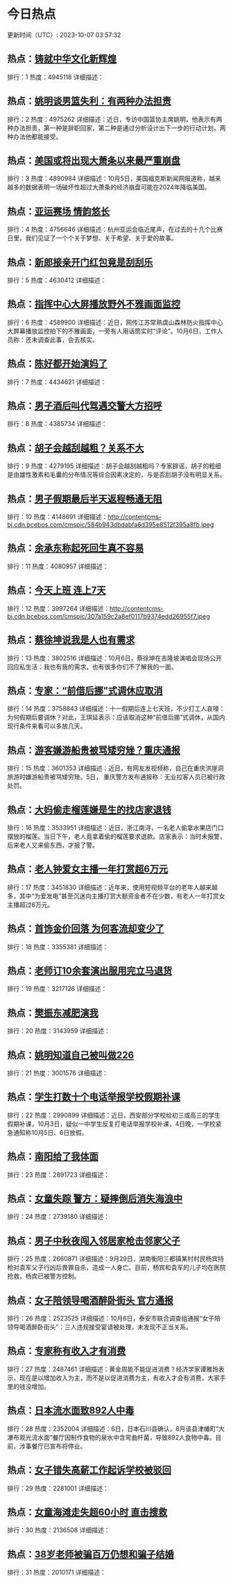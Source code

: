 # 今日热点

更新时间（UTC）: 2023-10-07 03:57:32

## 热点：[铸就中华文化新辉煌](https://cn.bing.com/search?q=铸就中华文化新辉煌)
排行：1
热度：4945118
详细描述：

## 热点：[姚明谈男篮失利：有两种办法担责](https://cn.bing.com/search?q=姚明谈男篮失利：有两种办法担责)
排行：2
热度：4975262
详细描述：近日，专访中国篮协主席姚明，他表示有两种办法担责，第一种是辞职回家，第二种是通过分析设计出下一步的行动计划，两种办法他都能接受。

## 热点：[美国或将出现大萧条以来最严重崩盘](https://cn.bing.com/search?q=美国或将出现大萧条以来最严重崩盘)
排行：3
热度：4890984
详细描述：10月5日，美国福克斯新闻网报道称，越来越多的数据表明一场破坏性超过大萧条的经济崩盘可能在2024年降临美国。

## 热点：[亚运赛场 情韵悠长](https://cn.bing.com/search?q=亚运赛场情韵悠长)
排行：4
热度：4756646
详细描述：杭州亚运会临近尾声，在过去的十几个比赛日里，我们见证了一个个关于梦想、关于希望、关于爱的故事。

## 热点：[新郎接亲开门红包竟是刮刮乐](https://cn.bing.com/search?q=新郎接亲开门红包竟是刮刮乐)
排行：5
热度：4630412
详细描述：

## 热点：[指挥中心大屏播放野外不雅画面监控](https://cn.bing.com/search?q=指挥中心大屏播放野外不雅画面监控)
排行：6
热度：4589900
详细描述：近日，网传江苏常熟虞山森林防火指挥中心大屏幕播放监控拍下的不雅画面，一旁有人用话筒实时“评论”。10月6日，工作人员称：还未调查此事，会去核实。

## 热点：[陈好都开始演妈了](https://cn.bing.com/search?q=陈好都开始演妈了)
排行：7
热度：4434621
详细描述：

## 热点：[男子酒后叫代驾遇交警大方招呼](https://cn.bing.com/search?q=男子酒后叫代驾遇交警大方招呼)
排行：8
热度：4385734
详细描述：

## 热点：[胡子会越刮越粗？关系不大](https://cn.bing.com/search?q=胡子会越刮越粗？关系不大)
排行：9
热度：4279195
详细描述：胡子会越刮越粗吗？专家辟谣，胡子的粗细是由雄性激素和毛囊的分布情况等综合因素决定的，与是否刮胡子没有明显关系。

## 热点：[男子假期最后半天返程畅通无阻](https://cn.bing.com/search?q=男子假期最后半天返程畅通无阻)
排行：10
热度：4148691
详细描述：http://contentcms-bj.cdn.bcebos.com/cmspic/584b943dbdabfa6d395e8512f395a8fb.jpeg

## 热点：[余承东称起死回生真不容易](https://cn.bing.com/search?q=余承东称起死回生真不容易)
排行：11
热度：4080957
详细描述：

## 热点：[今天上班 连上7天](https://cn.bing.com/search?q=今天上班连上7天)
排行：12
热度：3997264
详细描述：http://contentcms-bj.cdn.bcebos.com/cmspic/307a159c2a8ef0117b9374edd26955f7.jpeg

## 热点：[蔡徐坤说我是人也有需求](https://cn.bing.com/search?q=蔡徐坤说我是人也有需求)
排行：13
热度：3802516
详细描述：10月6日，蔡徐坤在吉隆坡演唱会现场公开回应私生活：我也有我的需求，也有很多你们不了解我的一面。

## 热点：[专家：“前借后挪”式调休应取消](https://cn.bing.com/search?q=专家：“前借后挪”式调休应取消)
排行：14
热度：3758843
详细描述：十一假期后连上七天班，不少打工人哀嚎：为何假期后要调休？对此，王琪延表示：应该取消这种“前借后挪”式调休，从国内现行条件来看可以多放几天。

## 热点：[游客嫌游船贵被骂矮穷矬？重庆通报](https://cn.bing.com/search?q=游客嫌游船贵被骂矮穷矬？重庆通报)
排行：15
热度：3601353
详细描述：近日，有网友发视频称，自己在重庆洪崖洞旅游时嫌游船贵被骂矮穷矬。5日， 重庆警方发布通报称：无业拉客人员已被行政处罚。

## 热点：[大妈偷走榴莲嫌是生的找店家退钱](https://cn.bing.com/search?q=大妈偷走榴莲嫌是生的找店家退钱)
排行：16
热度：3533951
详细描述：近日，浙江南浔，一名老人偷拿水果店门口摆放的榴莲。当日下午，老人竟拿着偷的榴莲要求退款。店家表示：当时未报警，后来老人又来偷东西，才报了警。

## 热点：[老人钟爱女主播一年打赏超6万元](https://cn.bing.com/search?q=老人钟爱女主播一年打赏超6万元)
排行：17
热度：3451830
详细描述：近年来，使用短视频平台的老年人越来越多，其中“为爱发电”甚至沉迷向主播打赏大额资金者不在少数，有老人一年打赏女主播超过6万元。

## 热点：[首饰金价回落 为何客流却变少了](https://cn.bing.com/search?q=首饰金价回落为何客流却变少了)
排行：18
热度：3355381
详细描述：

## 热点：[老师订10余套演出服用完立马退货](https://cn.bing.com/search?q=老师订10余套演出服用完立马退货)
排行：19
热度：3217126
详细描述：

## 热点：[樊振东减肥演我](https://cn.bing.com/search?q=樊振东减肥演我)
排行：20
热度：3143959
详细描述：

## 热点：[姚明知道自己被叫做226](https://cn.bing.com/search?q=姚明知道自己被叫做226)
排行：21
热度：3001576
详细描述：

## 热点：[学生打数十个电话举报学校假期补课](https://cn.bing.com/search?q=学生打数十个电话举报学校假期补课)
排行：22
热度：2990899
详细描述：近日，西安部分学校给初三或高三的学生假期补课，10月3日，疑似一中学生反复打电话举报学校补课，4日晚，一学校紧急通知称10月5日、6日放假。

## 热点：[南阳给了我体面](https://cn.bing.com/search?q=南阳给了我体面)
排行：23
热度：2891723
详细描述：

## 热点：[女童失踪 警方：疑摔倒后消失海浪中](https://cn.bing.com/search?q=女童失踪警方：疑摔倒后消失海浪中)
排行：24
热度：2739180
详细描述：

## 热点：[男子中秋夜闯入邻居家枪击邻家父子](https://cn.bing.com/search?q=男子中秋夜闯入邻居家枪击邻家父子)
排行：25
热度：2660871
详细描述：9月29日，湖南衡阳三都镇某村村民杨宾持枪对袁军父子行凶后畏罪自杀，造成一人身亡。目前，杨宾和袁军的儿子均在医院抢救，杨宾已被警方控制。

## 热点：[女子陪领导喝酒醉卧街头 官方通报](https://cn.bing.com/search?q=女子陪领导喝酒醉卧街头官方通报)
排行：26
热度：2523525
详细描述：10月6日，泰安市联合调查组通报“女子陪领导喝酒醉卧街头”：三人违规接受宴请被处理，未发现不正当关系。

## 热点：[专家称有收入才有消费](https://cn.bing.com/search?q=专家称有收入才有消费)
排行：27
热度：2487461
详细描述：黄金周能不能促进消费？经济学家谭雅玲表示，现在是以增加收入为主，而不是以促进消费为主，有收入才会有消费，大家手里的钱没增加。

## 热点：[日本流水面致892人中毒](https://cn.bing.com/search?q=日本流水面致892人中毒)
排行：28
热度：2352004
详细描述：6日，日本石川县确认，8月该县津幡町“大瀑布观光流水面”餐厅因制作食物的泉水中含弯曲杆菌，导致892人食物中毒。目前，涉事餐厅已宣布将停业。

## 热点：[女子错失高薪工作起诉学校被驳回](https://cn.bing.com/search?q=女子错失高薪工作起诉学校被驳回)
排行：29
热度：2281001
详细描述：

## 热点：[女童海滩走失超60小时 直击搜救](https://cn.bing.com/search?q=女童海滩走失超60小时直击搜救)
排行：30
热度：2136508
详细描述：

## 热点：[38岁老师被骗百万仍想和骗子结婚](https://cn.bing.com/search?q=38岁老师被骗百万仍想和骗子结婚)
排行：31
热度：2010171
详细描述：

